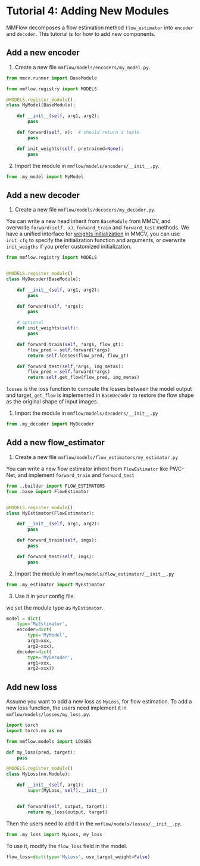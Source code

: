 # Tutorial 4: Adding New Modules

MMFlow decomposes a flow estimation method `flow_estimator` into `encoder` and `decoder`. This tutorial is for how to add new components.

## Add a new encoder

1. Create a new file `mmflow/models/encoders/my_model.py`.

```python
from mmcv.runner import BaseModule

from mmflow.registry import MODELS

@MODELS.register_module()
class MyModel(BaseModule):

    def __init__(self, arg1, arg2):
        pass

    def forward(self, x):  # should return a tuple
        pass

    def init_weights(self, pretrained=None):
        pass
```

2. Import the module in `mmflow/models/encoders/__init__.py`.

```python
from .my_model import MyModel
```

## Add a new decoder

1. Create a new file `mmflow/models/decoders/my_decoder.py`.

You can write a new head inherit from `BaseModule` from MMCV,
and overwrite `forward(self, x)`, `forward_train` and `forward_test` methods.
We have a unified interface for [weights initialization](https://mmcv.readthedocs.io/en/latest/understand_mmcv/cnn.html#weight-initialization) in MMCV,
you can use `init_cfg` to specify the initialization function and arguments,
or overwrite `init_weigths` if you prefer customized initialization.

```python
from mmflow.registry import MODELS


@MODELS.register_module()
class MyDecoder(BaseModule):

    def __init__(self, arg1, arg2):
        pass

    def forward(self, *args):
        pass

    # optional
    def init_weights(self):
        pass

    def forward_train(self, *args, flow_gt):
        flow_pred = self.forward(*args)
        return self.losses(flow_pred, flow_gt)

    def forward_test(self,*args, img_metas):
        flow_pred = self.forward(*args)
        return self.get_flow(flow_pred, img_metas)
```

`losses` is the loss function to compute the losses between the model output and target, `get_flow` is implemented in `BaseDecoder` to restore the flow shape as the original shape of input images.

1. Import the module in `mmflow/models/decoders/__init__.py`

```python
from .my_decoder import MyDecoder
```

## Add a new flow_estimator

1. Create a new file `mmflow/models/flow_estimators/my_estimator.py`

You can write a new flow estimator inherit from `FlowEstimator` like PWC-Net, and implement `forward_train` and `forward_test`

```python
from ..builder import FLOW_ESTIMATORS
from .base import FlowEstimator


@MODELS.register_module()
class MyEstimator(FlowEstimator):

    def __init__(self, arg1, arg2):
        pass

    def forward_train(self, imgs):
        pass

    def forward_test(self, imgs):
        pass
```

2. Import the module in `mmflow/models/flow_estimator/__init__.py`

```python
from .my_estimator import MyEstimator
```

3. Use it in your config file.

we set the module type as `MyEstimator`.

```python
model = dict(
    type='MyEstimator',
    encoder=dict(
        type='MyModel',
        arg1=xxx,
        arg2=xxx),
    decoder=dict(
        type='MyDecoder',
        arg1=xxx,
        arg2=xxx))
```

## Add new loss

Assume you want to add a new loss as `MyLoss`, for flow estimation.
To add a new loss function, the users need implement it in `mmflow/models/losses/my_loss.py`.

```python
import torch
import torch.nn as nn

from mmflow.models import LOSSES

def my_loss(pred, target):
    pass

@MODELS.register_module()
class MyLoss(nn.Module):

    def __init__(self, arg1):
        super(MyLoss, self).__init__()


    def forward(self, output, target):
        return my_loss(output, target)
```

Then the users need to add it in the `mmflow/models/losses/__init__.py`.

```python
from .my_loss import MyLoss, my_loss

```

To use it, modify the `flow_loss` field in the model.

```python
flow_loss=dict(type='MyLoss', use_target_weight=False)
```
